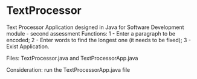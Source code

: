 # TextProcessor
Text Processor Application designed in Java for Software Development module - second assessment
Functions:
1 - Enter a paragraph to be encoded;
2 - Enter words to find the longest one (it needs to be fixed);
3 - Exist Application.

Files: TextProcessor.java and TextProcessorApp.java

Consideration: run the TextProcessorApp.java file
